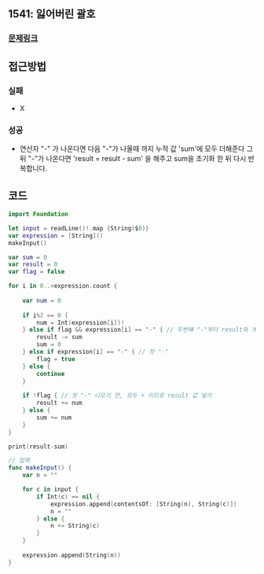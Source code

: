 ## 1541: 잃어버린 괄호

### [문제링크](https://www.acmicpc.net/problem/1541)  
 
## 접근방법

### 실패
- X

### 성공 
- 연산자 "-" 가 나온다면 다음 "-"가 나올때 까지 누적 값 'sum'에 모두 더해준다 그 뒤 "-"가 나온다면 'result = result - sum' 을 해주고 sum을 초기화 한 뒤 다시 반복합니다.


## 코드

```Swift
import Foundation

let input = readLine()!.map {String($0)}
var expression = [String]()
makeInput()

var sum = 0
var result = 0
var flag = false

for i in 0..<expression.count {
    
    var num = 0
    
    if i%2 == 0 {
        num = Int(expression[i])!
    } else if flag && expression[i] == "-" { // 두번쨰 "-"부터 result와 계산하고 sum 초기화
        result -= sum
        sum = 0
    } else if expression[i] == "-" { // 첫 "-"
        flag = true
    } else {
        continue
    }
    
    if !flag { // 첫 "-" 나오기 전, 모두 + 이므로 result 값 넣기  
        result += num
    } else {
        sum += num
    }
}

print(result-sum)

// 입력
func makeInput() {
    var n = ""

    for c in input {
        if Int(c) == nil {
            expression.append(contentsOf: [String(n), String(c)])
            n = ""
        } else {
            n += String(c)
        }
    }
    
    expression.append(String(n))
}
```
